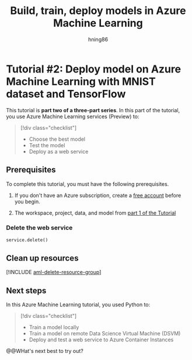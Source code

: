 ﻿---
title: Build, train, deploy models in Azure Machine Learning
description: This full-length tutorial shows how to use Azure Machine Learning services to build, train, and deploy a model with Azure Machine Learning in Python.
services: machine-learning
ms.service: machine-learning
ms.component: core
ms.topic: quickstart

author: hning86
ms.author: haining
ms.reviewer: jmartens
ms.date: 7/27/2018
---

# Tutorial #2: Deploy model on Azure Machine Learning with MNIST dataset and TensorFlow

This tutorial is **part two of a three-part series**. In this part of the tutorial, you use Azure Machine Learning services (Preview) to:

> [!div class="checklist"]
> * Choose the best model
> * Test the model
> * Deploy as a web service

## Prerequisites
To complete this tutorial, you must have the following prerequisites.

1. If you don't have an Azure subscription, create a [free account](https://azure.microsoft.com/free/?WT.mc_id=A261C142F) before you begin.

1. The workspace, project, data, and model from [part 1 of the Tutorial](tutorial-train-models-with-aml.md)

### Delete the web service


```python
service.delete()
```


## Clean up resources

[!INCLUDE [aml-delete-resource-group](../../../includes/aml-delete-resource-group.md)]

## Next steps

In this Azure Machine Learning tutorial, you used Python to:
> [!div class="checklist"]
> * Train a model locally 
> * Train a model on remote Data Science Virtual Machine (DSVM)
> * Deploy and test a web service to Azure Container Instances

@@WHat's next best to try out?